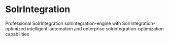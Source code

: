 # SolrIntegration
Professional SolrIntegration solrintegration-engine with SolrIntegration-optimized intelligent-automation and enterprise solrintegration-optimization capabilities
